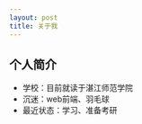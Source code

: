 ```yaml
---
layout: post
title: 关于我
---
```


## 个人简介 ##
- 学校：目前就读于湛江师范学院  
- 沉迷：web前端、羽毛球
- 最近状态：学习、准备考研